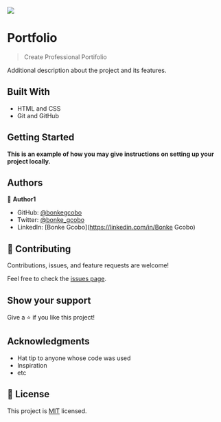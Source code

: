 ![](https://img.shields.io/badge/Microverse-blueviolet)

# Portfolio

> Create Professional Portifolio


Additional description about the project and its features.

## Built With

- HTML and CSS
- Git and GitHub


## Getting Started

**This is an example of how you may give instructions on setting up your project locally.**



## Authors

👤 **Author1**

- GitHub: [@bonkegcobo](https://github.com/bonkegcobo)
- Twitter: [@bonke_gcobo](https://twitter.com/bonke_gcobo)
- LinkedIn: [Bonke Gcobo](https://linkedin.com/in/Bonke Gcobo)


## 🤝 Contributing

Contributions, issues, and feature requests are welcome!

Feel free to check the [issues page](../../issues/).

## Show your support

Give a ⭐️ if you like this project!

## Acknowledgments

- Hat tip to anyone whose code was used
- Inspiration
- etc

## 📝 License

This project is [MIT](./MIT.md) licensed.

